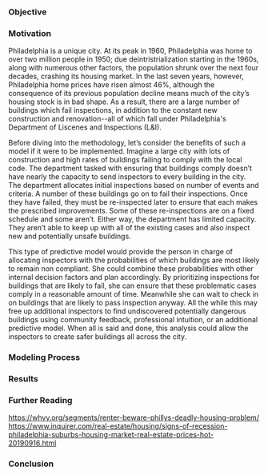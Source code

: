### Objective

### Motivation

Philadelphia is a unique city. At its peak in 1960, Philadelphia was home to over two million people in 1950; due deintristrialization starting in the 1960s, along with numerous other factors, the population shrunk over the next four decades, crashing its housing market.  In the last seven years, however, Philadelphia home prices have risen almost 46%, although the consequence of its previous population decline means much of the city’s housing stock is in bad shape.  As a result, there are a large number of buildings which fail inspections, in addition to the constant new construction and renovation--all of which fall under Philadelphia's Department of Liscenes and Inspections (L&I).

Before diving into the methodology, let’s consider the benefits of such a model if it were to be implemented. Imagine a large city with lots of construction and high rates of buildings failing to comply with the local code. The department tasked with ensuring that buildings comply doesn’t have nearly the capacity to send inspectors to every building in the city. The department allocates initial inspections based on number of events and criteria. A number of these buildings go on to fail their inspections. Once they have failed, they must be re-inspected later to ensure that each makes the prescribed improvements. Some of these re-inspections are on a fixed schedule and some aren’t. Either way, the department has limited capacity. They aren’t able to keep up with all of the existing cases and also inspect new and potentially unsafe buildings.

This type of predictive model would provide the person in charge of allocating inspectors with the probabilities of which buildings are most likely to remain non compliant. She could combine these probabilities with other internal decision factors and plan accordingly. By prioritizing inspections for buildings that are likely to fail, she can ensure that these problematic cases comply in a reasonable amount of time. Meanwhile she can wait to check in on buildings that are likely to pass inspection anyway. All the while this may free up additional inspectors to find undiscovered potentially dangerous buildings using community feedback, professional intuition, or an additional predictive model. When all is said and done, this analysis could allow the inspectors to create safer buildings all across the city.
### Modeling Process

### Results

### Further Reading
https://whyy.org/segments/renter-beware-phillys-deadly-housing-problem/
https://www.inquirer.com/real-estate/housing/signs-of-recession-philadelphia-suburbs-housing-market-real-estate-prices-hot-20190916.html

### Conclusion

